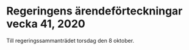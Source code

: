 # Regeringens ärendeförteckningar vecka 41, 2020

Till regeringssammanträdet torsdag den 8 oktober.
